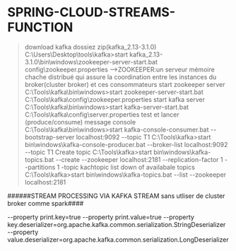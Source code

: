 # SPRING-CLOUD-STREAMS-FUNCTION
>download kafka dossiez zip(kafka_2.13-3.1.0)
C:\Users\Desktop\tools\kafka>start kafka_2.13-3.1.0\bin\windows\zookeeper-server-start.bat config\zookeeper.properties
-->ZOOKEEPER:un serveur mémoire chache distribué qui assure la coordination entre les instances du broker(cluster broker) et ces consommateurs
>start zookeeper server
>C:\Tools\kafka\bin\windows>start zookeeper-server-start.bat C:\Tools\kafka\config\zookeeper.properties
>start kafka server
>C:\Tools\kafka\bin\windows>start kafka-server-start.bat C:\Tools\kafka\config\server.properties
>test et lancer (produce/consume) message console
C:\Tools\kafka\bin\windows>start kafka-console-consumer.bat --bootstrap-server localhost:9092 --topic T1
C:\Tools\kafka>start bin\windows\kafka-console-producer.bat --broker-list localhost:9092 --topic T1
>Create topic
C:\Tools\kafka>start bin\windows\kafka-topics.bat --create --zookeeper localhost:2181 --replication-factor 1 --partitions 1 -topic kachtopic
>list down of availabale topics
C:\Tools\kafka>start bin\windows\kafka-topics.bat --list --zookeeper localhost:2181

######STREAM PROCESSING VIA KAFKA STREAM sans utliser de cluster broker comme spark####

--property print.key=true --property print.value=true --property key.deserializer=org.apache.kafka.common.serialization.StringDeserializer
--property value.deserializer=org.apache.kafka.common.serialization.LongDeserializer
